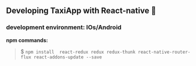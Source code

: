 ## Developing TaxiApp with React-native 🤤

### development environment: IOs/Android

**npm commands:**
> $ `npm install  react-redux redux redux-thunk react-native-router-flux react-addons-update --save﻿`


